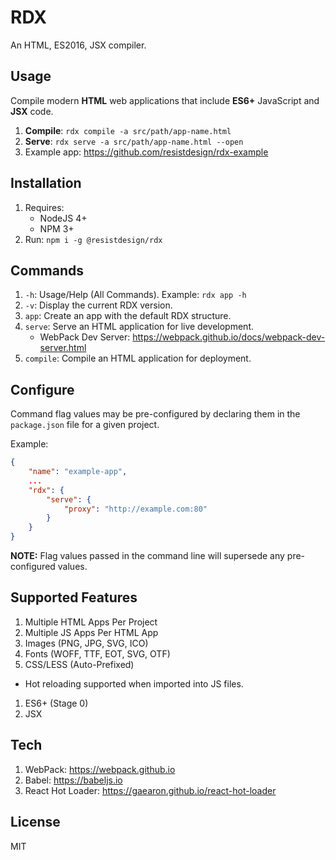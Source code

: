 # RDX

An HTML, ES2016, JSX compiler.

## Usage

Compile modern **HTML** web applications that include **ES6+** JavaScript and **JSX** code.

1. **Compile**: `rdx compile -a src/path/app-name.html`
1. **Serve**: `rdx serve -a src/path/app-name.html --open`
1. Example app: https://github.com/resistdesign/rdx-example

## Installation

1. Requires:
    - NodeJS 4+
    - NPM 3+
1. Run: `npm i -g @resistdesign/rdx`

## Commands

1. `-h`: Usage/Help (All Commands). Example: `rdx app -h`
1. `-v`: Display the current RDX version.
1. `app`: Create an app with the default RDX structure.
1. `serve`: Serve an HTML application for live development.
    - WebPack Dev Server: https://webpack.github.io/docs/webpack-dev-server.html
1. `compile`: Compile an HTML application for deployment.

## Configure

Command flag values may be pre-configured by declaring them in the `package.json` file for a given project.

Example:

```json
{
    "name": "example-app",
    ...
    "rdx": {
        "serve": {
            "proxy": "http://example.com:80"
        }    
    }
}
```

**NOTE:** Flag values passed in the command line will supersede any pre-configured values.

## Supported Features

1. Multiple HTML Apps Per Project
1. Multiple JS Apps Per HTML App
1. Images (PNG, JPG, SVG, ICO)
1. Fonts (WOFF, TTF, EOT, SVG, OTF)
1. CSS/LESS (Auto-Prefixed)
 - Hot reloading supported when imported into JS files.
1. ES6+ (Stage 0)
1. JSX

## Tech

1. WebPack: https://webpack.github.io
1. Babel: https://babeljs.io
1. React Hot Loader: https://gaearon.github.io/react-hot-loader

## License

MIT
